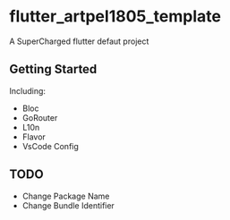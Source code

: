 # flutter_artpel1805_template

A SuperCharged flutter defaut project

## Getting Started

Including:
- Bloc
- GoRouter
- L10n
- Flavor
- VsCode Config


## TODO

- Change Package Name
- Change Bundle Identifier
